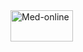<!DOCTYPE html>
<html>
<body>

<img src="CamScanner 04-15-2020 19.01.25.jpg" alt="Med-online" width="100" height="50">

</body>
</html>
